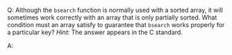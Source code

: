 Q: Although the `bsearch` function is normally used with a sorted array, it will
sometimes work correctly with an array that is only partially sorted. What
condition must an array satisfy to guarantee that `bsearch` works properly for a
particular key? <em>Hint:</em> The answer appears in the C standard.

A:
